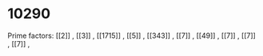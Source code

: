# 10290

Prime factors: [[2]] , [[3]] , [[1715]] , [[5]] , [[343]] , [[7]] , [[49]] , [[7]] , [[7]] , [[7]] , 